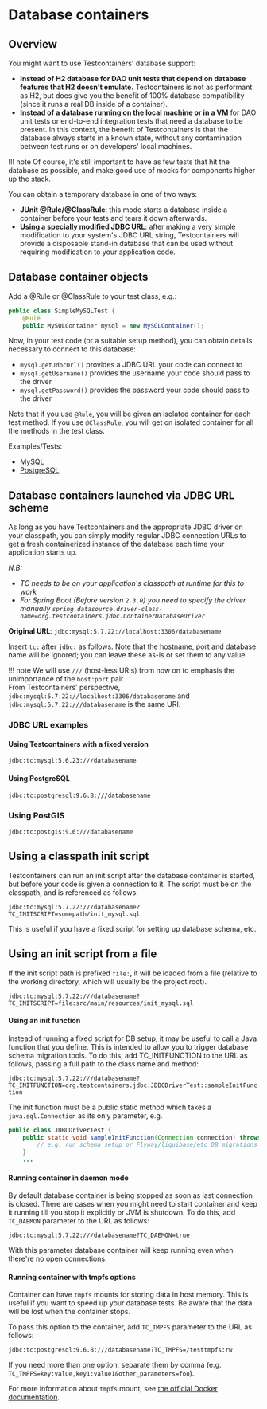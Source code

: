 # Database containers

## Overview

You might want to use Testcontainers' database support:

 * **Instead of H2 database for DAO unit tests that depend on database features that H2 doesn't emulate.** Testcontainers is not as performant as H2, but does give you the benefit of 100% database compatibility (since it runs a real DB inside of a container).
 * **Instead of a database running on the local machine or in a VM** for DAO unit tests or end-to-end integration tests that need a database to be present. In this context, the benefit of Testcontainers is that the database always starts in a known state, without any contamination between test runs or on developers' local machines.

!!! note
    Of course, it's still important to have as few tests that hit the database as possible, and make good use of mocks for components higher up the stack.

You can obtain a temporary database in one of two ways:

 * **JUnit @Rule/@ClassRule**: this mode starts a database inside a container before your tests and tears it down afterwards.
 * **Using a specially modified JDBC URL**: after making a very simple modification to your system's JDBC URL string, Testcontainers will provide a disposable stand-in database that can be used without requiring modification to your application code.

## Database container objects

Add a @Rule or @ClassRule to your test class, e.g.:

```java
public class SimpleMySQLTest {
    @Rule
    public MySQLContainer mysql = new MySQLContainer();
```

Now, in your test code (or a suitable setup method), you can obtain details necessary to connect to this database:

 * `mysql.getJdbcUrl()` provides a JDBC URL your code can connect to
 * `mysql.getUsername()` provides the username your code should pass to the driver
 * `mysql.getPassword()` provides the password your code should pass to the driver

Note that if you use `@Rule`, you will be given an isolated container for each test method. If you use `@ClassRule`, you will get on isolated container for all the methods in the test class.

Examples/Tests:

 * [MySQL](https://github.com/testcontainers/testcontainers-java/blob/master/modules/jdbc-test/src/test/java/org/testcontainers/junit/SimpleMySQLTest.java)
 * [PostgreSQL](https://github.com/testcontainers/testcontainers-java/blob/master/modules/jdbc-test/src/test/java/org/testcontainers/junit/SimplePostgreSQLTest.java)

## Database containers launched via JDBC URL scheme

As long as you have Testcontainers and the appropriate JDBC driver on your classpath, you can simply modify regular JDBC connection URLs to get a fresh containerized instance of the database each time your application starts up.

_N.B:_

* _TC needs to be on your application's classpath at runtime for this to work_
* _For Spring Boot (Before version `2.3.0`) you need to specify the driver manually `spring.datasource.driver-class-name=org.testcontainers.jdbc.ContainerDatabaseDriver`_

**Original URL**: `jdbc:mysql:5.7.22://localhost:3306/databasename`

Insert `tc:` after `jdbc:` as follows. Note that the hostname, port and database name will be ignored; you can leave these as-is or set them to any value. 

!!! note
    We will use `///` (host-less URIs) from now on to emphasis the unimportance of the `host:port` pair.  
    From Testcontainers' perspective, `jdbc:mysql:5.7.22://localhost:3306/databasename` and `jdbc:mysql:5.7.22:///databasename` is the same URI.

### JDBC URL examples

#### Using Testcontainers with a fixed version

`jdbc:tc:mysql:5.6.23:///databasename`

#### Using PostgreSQL

`jdbc:tc:postgresql:9.6.8:///databasename`

### Using PostGIS

`jdbc:tc:postgis:9.6:///databasename`

## Using a classpath init script

Testcontainers can run an init script after the database container is started, but before your code is given a connection to it. The script must be on the classpath, and is referenced as follows:

`jdbc:tc:mysql:5.7.22:///databasename?TC_INITSCRIPT=somepath/init_mysql.sql`

This is useful if you have a fixed script for setting up database schema, etc.

## Using an init script from a file

If the init script path is prefixed `file:`, it will be loaded from a file (relative to the working directory, which will usually be the project root).

`jdbc:tc:mysql:5.7.22:///databasename?TC_INITSCRIPT=file:src/main/resources/init_mysql.sql`

#### Using an init function

Instead of running a fixed script for DB setup, it may be useful to call a Java function that you define. This is intended to allow you to trigger database schema migration tools. To do this, add TC_INITFUNCTION to the URL as follows, passing a full path to the class name and method:

 `jdbc:tc:mysql:5.7.22:///databasename?TC_INITFUNCTION=org.testcontainers.jdbc.JDBCDriverTest::sampleInitFunction`

The init function must be a public static method which takes a `java.sql.Connection` as its only parameter, e.g.
```java
public class JDBCDriverTest {
    public static void sampleInitFunction(Connection connection) throws SQLException {
        // e.g. run schema setup or Flyway/liquibase/etc DB migrations here...
    }
    ...
```

#### Running container in daemon mode

By default database container is being stopped as soon as last connection is closed. There are cases when you might need to start container and keep it running till you stop it explicitly or JVM is shutdown. To do this, add `TC_DAEMON` parameter to the URL as follows:

 `jdbc:tc:mysql:5.7.22:///databasename?TC_DAEMON=true`

With this parameter database container will keep running even when there're no open connections.


#### Running container with tmpfs options

Container can have `tmpfs` mounts for storing data in host memory. This is useful if you want to speed up your database tests. Be aware that the data will be lost when the container stops.

To pass this option to the container, add `TC_TMPFS` parameter to the URL as follows:

  `jdbc:tc:postgresql:9.6.8:///databasename?TC_TMPFS=/testtmpfs:rw`

If you need more than one option, separate them by comma (e.g. `TC_TMPFS=key:value,key1:value1&other_parameters=foo`).

For more information about `tmpfs` mount, see [the official Docker documentation](https://docs.docker.com/storage/tmpfs/).
